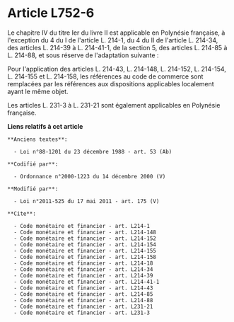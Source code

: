 # Article L752-6

Le chapitre IV du titre Ier du livre II est applicable en Polynésie française, à l'exception du 4 du I de l'article L. 214-1,
du 4 du II de l'article L. 214-34, des articles L. 214-39 à L. 214-41-1, de la section 5, des articles L. 214-85 à L. 214-88,
et sous réserve de l'adaptation suivante : 

Pour l'application des articles L. 214-43, L. 214-148, L. 214-152, L. 214-154, L. 214-155 et L. 214-158, les références au
code de commerce sont remplacées par les références aux dispositions applicables localement ayant le même objet. 

Les articles L. 231-3 à L. 231-21 sont également applicables en Polynésie française.

**Liens relatifs à cet article**

	**Anciens textes**:

	  - Loi n°88-1201 du 23 décembre 1988 - art. 53 (Ab)

	**Codifié par**:

	  - Ordonnance n°2000-1223 du 14 décembre 2000 (V)

	**Modifié par**:

	  - Loi n°2011-525 du 17 mai 2011 - art. 175 (V)

	**Cite**:

	  - Code monétaire et financier - art. L214-1
	  - Code monétaire et financier - art. L214-148
	  - Code monétaire et financier - art. L214-152
	  - Code monétaire et financier - art. L214-154
	  - Code monétaire et financier - art. L214-155
	  - Code monétaire et financier - art. L214-158
	  - Code monétaire et financier - art. L214-18
	  - Code monétaire et financier - art. L214-34
	  - Code monétaire et financier - art. L214-39
	  - Code monétaire et financier - art. L214-41-1
	  - Code monétaire et financier - art. L214-43
	  - Code monétaire et financier - art. L214-85
	  - Code monétaire et financier - art. L214-88
	  - Code monétaire et financier - art. L231-21
	  - Code monétaire et financier - art. L231-3
